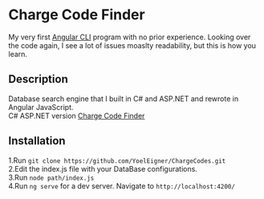 # Charge Code Finder
My very first [Angular CLI](https://github.com/angular/angular-cli) program with no prior experience.
Looking over the code again, I see a lot of issues moaslty readability, but this is how you learn.

## Description
Database search engine that I built in C# and ASP.NET and rewrote in Angular JavaScript.<br/>
C# ASP.NET version [Charge Code Finder](https://github.com/YoelEigner/Charge-Code-Finder/)

## Installation
1.Run ```git clone https://github.com/YoelEigner/ChargeCodes.git```<br/>
2.Edit the index.js file with your DataBase configurations.<br/>
3.Run ```node path/index.js```<br/>
4.Run ```ng serve``` for a dev server. Navigate to ```http://localhost:4200/```

